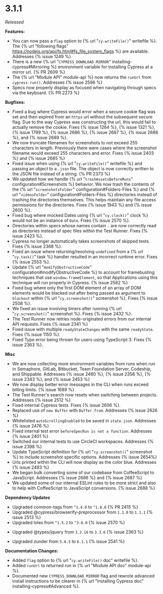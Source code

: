 # 3.1.1

*Released*

**Features:**

- You can now pass a `flag` option to {% url "`cy.writeFile()`" writefile %}. The {% url "following flags" https://nodejs.org/api/fs.html#fs_file_system_flags %} are available. Addresses {% issue 1249 %}
- There is a new {% url "`CYPRESS_DOWNLOAD_MIRROR`" installing-cypress#Mirroring %} environment variable for installing Cypress at a mirror url. {% PR 2609 %}
- The {% url "Module API" module-api %} now returns the `runUrl` from `cypress.run()`. Addresses {% issue 2596 %}
- Specs now properly display as focused when navigating through specs via the keyboard. {% PR 2273 %}

**Bugfixes:**

- Fixed a bug where Cypress would error when a secure cookie flag was set and then expired from an `https` url without the subsequent secure flag. Due to the way Cypress was constructing the url, this would fail to actually remove the cookie. Fixes {% issue 1264 %}, {% issue 1321 %}, {% issue 1799 %}, {% issue 2686 %}, {% issue 2687 %}, {% issue 2688 %}, and {% issue 2689 %}.
- We now truncate filenames for screenshots to not exceed 255 characters in length. Previously there were cases where the screenshot filename would exceed 255 characters and error. Fixes {% issue 2403 %} and {% issue 2665 %}
- Fixed issue when using {% url "`cy.writeFile()`" writefile %} and passing an object to a `.json` file. The object is now correctly written to the JSON file instead of a string. {% PR 2373 %}
- We updated how we handle {% url "`trashAssetsBeforeRuns`" configuration#Screenshots %} behavior. We now trash the contents of the {% url "`screenshotsFolder`" configuration#Folders-Files %} and {% url "`videosFolder`" configuration#Folders-Files %} directories instead of trashing the directories themselves. This helps maintain any file access permissions for the directories. Fixes {% issue 1943 %} and {% issue 2600 %}.
- Fixed bug where mocked Dates using {% url "`cy.clock()`" clock %} would not be an instance of `Date`. Fixes {% issue 2570 %}.
- Directories within specs whose names contain `.` are now correctly read as directories instead of spec files within the Test Runner. Fixes {% issue 2423 %}.
- Cypress no longer automatically takes screenshots of skipped tests. Fixes {% issue 2368 %}.
- Fixed an issue where returning/resolving `undefined` from a {% url "`cy.task()`" task %} handler resulted in an incorrect runtime error. Fixes {% issue 2553 %}.
- Update {% url "`modifyObstructiveCode`" configuration#modifyObstructiveCode %} to account for framebusting techniques that use `window.frameElement`, so that Applications using this technique will run properly in Cypress. {% issue 2582 %}
- Fixed bug where only the first DOM element of an array of DOM elements would be blacked out after being passed as argument to `blackout` within {% url "`cy.screenshot()`" screenshot %}. Fixes {% issue 2508 %}.
- We fixed an issue involving timers after running {% url "`cy.screenshot()`" screenshot %}. Fixes {% issue 2432 %}.
- The Test Runner now retries node-originated errors from our internal API requests. Fixes {% issue 2341 %}
- Fixed issue with multiple `readyStateChanges` with the same `readyState`. Fixes {% issue 1150 %}.
- Fixed Type error being thrown for users using TypeScript 3. Fixes {% issue 2363 %}.

**Misc**

- We are now collecting more environment variables from runs when run in Semaphore, GitLab, Bitbucket, Team Foundation Server, Codeship, and Shippable. Addresses {% issue 2460 %}, {% issue 2358 %}, {% issue 2343 %}, and {% issue 2453 %}
- We now display better error messages in the CLI when runs exceed billing limits. {% issue 1689 %}
- The Test Runner's search now resets when switching between projects. Addresses {% issue 2512 %}
- Fixed internal Cypress tests. Fixes {% issue 2606 %}.
- Replaced use of `new Buffer` with `Buffer.from`. Addresses {% issue 2626 %}
- Whitelisted `autoScrollingEnabled` to be saved in `state.json`. Addresses {% issue 2476 %}
- Fixed internal test error `beforeSpecRun is not a function`. Addresses {% issue 2401 %}
- Switched our internal tests to use CircleCI workspaces. Addresses {% issue 2398 %}
- Update TypeScript definition for {% url "`cy.screenshot()`" screenshot %} to include screenshot specific options. Addresses {% issue 2654%}
- Urls printed within the CLI will now display as the color blue. Addresses {% issue 2493 %}
- We began bulk converting some of our codebase from CoffeeScript to JavaScript. Addresses {% issue 2686 %} and {% issue 2687 %}
- We updated some of our internal ESLint rules to be more strict and also to help with CoffeeScript to JavaScript conversions. {% issue 2688 %}

**Dependency Updates**

- Upgraded common-tags from `^1.4.0` to `^1.8.0` {% PR 2415 %}
- Upgraded @cypress/browserify-preprocessor from `1.1.0` to `1.1.1` {% issue 2513 %}
- Upgraded lolex from `^1.5.2` to `^3.0.0` {% issue 2570 %}
<!-- textlint-disable -->
- Upgraded @types/jquery from `3.2.16` to `3.3.6` {% issue 2363 %}
<!-- textlint-enable -->
- Upgraded zunder from `5.6.5` to `6.1.1` {% issue 2541 %}

**Documentation Changes:**

- Added `flag` option to {% url "`cy.writeFile()` doc" writefile %}.
- Added `runUrl` to returned run in {% url "Module API doc" module-api %}.
- Documented new `CYPRESS_DOWNLOAD_MIRROR` flag and rewrote advanced install instructions to be clearer in {% url "Installing Cypress doc" installing-cypress#Advanced %}.
